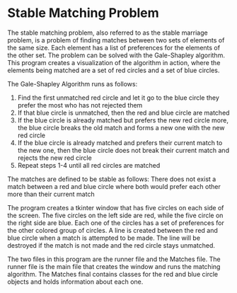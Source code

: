 # Stable Matching Problem

The stable matching problem, also referred to as the stable marriage problem, is a problem of finding matches between two sets of elements of the same size. Each element has a list of preferences for the elements of the other set. The problem can be solved with the Gale-Shapley algorithm. This program creates a visualization of the algorithm in action, where the elements being matched are a set of red circles and a set of blue circles.  

The Gale-Shapley Algorithm runs as follows:
1. Find the first unmatched red circle and let it go to the blue circle they prefer the most who has not rejected them
2. If that blue circle is unmatched, then the red and blue circle are matched
3. If the blue circle is already matched but prefers the new red circle more, the blue circle breaks the old match and forms a new one with the new red circle
4. If the blue circle is already matched and prefers their current match to the new one, then the blue circle does not break their current match and rejects the new red circle
5. Repeat steps 1-4 until all red circles are matched

The matches are defined to be stable as follows:
There does not exist a match between a red and blue circle where both would prefer each other more than their current match

The program creates a tkinter window that has five circles on each side of the screen. The five circles on the left side are red, while the five circle on the right side are blue. Each one of the circles has a set of preferences for the other colored group of circles. A line is created between the red and blue circle when a match is attempted to be made. The line will be destroyed if the match is not made and the red circle stays unmatched.

The two files in this program are the runner file and the Matches file. The runner file is the main file that creates the window and runs the matching algorithm. The Matches final contains classes for the red and blue circle objects and holds information about each one.   




